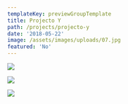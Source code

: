 ```yaml
---
templateKey: previewGroupTemplate
title: Projecto Y
path: /projects/projecto-y
date: '2018-05-22'
image: /assets/images/uploads/07.jpg
featured: 'No'
---
```

![](/assets/images/uploads/02.jpg)

![](/assets/images/uploads/07.jpg)

![](/assets/images/uploads/09.jpg)
